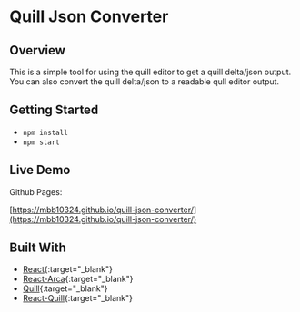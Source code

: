 # Quill Json Converter

## Overview

This is a simple tool for using the quill editor to get a quill delta/json output. You can also convert the quill delta/json to a readable qull editor output.

## Getting Started

- `npm install`
- `npm start`

## Live Demo

Github Pages:

[https://mbb10324.github.io/quill-json-converter/](https://mbb10324.github.io/quill-json-converter/)

## Built With

- [React](https://reactjs.org/){:target="_blank"}
- [React-Arca](https://github.com/mbb10324/react-arca/){:target="_blank"}
- [Quill](https://quilljs.com/){:target="_blank"}
- [React-Quill](https://github.com/zenoamaro/react-quill){:target="_blank"}
